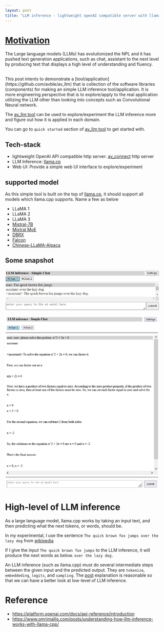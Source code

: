 ```yaml
---
layout: post
title: "LLM inference - lightweight openAI compatible server with llama.cpp"
---
```


# [Motivation](https://github.com/avble/av_llm)

The Large language models (LLMs) has evolutionized the NPL and it has pushed text generation applications, such as chat, assistant to the next level by producing text that displays a high level of understanding and fluency.

<br>
This post intents to demonstrate a [tool/application](https://github.com/avble/av_llm) that is collection of the software libraries (components) for making an simple LLM inference tool/application.
It is more engineering perspective that is to explore/apply to the real application utilizing the LLM other than looking into concepts such as Convolutional Neural network.
<br>

The [av_llm tool](https://github.com/avble/av_llm) can be used to explore/experiment the LLM inference more and figure out how it is applied in each domain.

You can go to `quick started` section of [av_llm tool](https://github.com/avble/av_llm) to get started with.

## Tech-stack

- lightweight OpenAI API compatible http server: [av_connect](https://github.com/avble/av_connect.git) http server
- LLM Inference: [llama.cp](https://github.com/ggerganov/llama.cpp.git)
- Web UI: Provide a simple web UI interface to explore/experiment

## supported model

As this simple tool is built on the top of [llama.cp](https://github.com/ggerganov/llama.cpp.git), it should support all models which llama.cpp supports.
Name a few as below

- LLaMA 1
- LLaMA 2
- LLaMA 3
- [Mistral-7B](https://huggingface.co/mistralai/Mistral-7B-v0.1)
- [Mixtral MoE](https://huggingface.co/models?search=mistral-ai/Mixtral)
- [DBRX](https://huggingface.co/databricks/dbrx-instruct)
- [Falcon](https://huggingface.co/models?search=tiiuae/falcon)
- [Chinese-LLaMA-Alpaca](https://github.com/ymcui/Chinese-LLaMA-Alpaca)

## Some snapshot

![demo-2](https://github.com/avble/av_llm/blob/main/image/demo_3.JPG?raw=true)
<br>
<br>
![demo-1](https://github.com/avble/av_llm/blob/main/image/demo_1.JPG?raw=true)

# High-level of LLM inference

As a large language model, llama.cpp works by taking an input text, and then predicting what the next tokens, or words, should be.

In my experimental, I use the sentence `The quick brown fox jumps over the lazy dog` from [wikipedia](https://en.wikipedia.org/wiki/The_quick_brown_fox_jumps_over_the_lazy_dog)

If I give the input `The quick brown fox jumps` to the LLM inference, it will produce the next words as below.
`over the lazy dog.`

An LLM inference (such as llama.cpp) must do several intermediate steps between the given input and the predicted output.
They are `tokenize`, `embeddeding`, `logits`, and `sampling`.
The [post](https://www.omrimallis.com/posts/understanding-how-llm-inference-works-with-llama-cpp/) explanation is reasonable so that we can have a better look at low-level of LLM inference.

# Reference

- https://platform.openai.com/docs/api-reference/introduction
- https://www.omrimallis.com/posts/understanding-how-llm-inference-works-with-llama-cpp/
